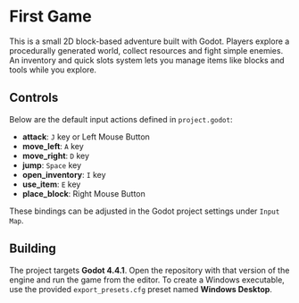 # First Game

This is a small 2D block-based adventure built with Godot. Players explore a procedurally generated world, collect resources and fight simple enemies. An inventory and quick slots system lets you manage items like blocks and tools while you explore.

## Controls

Below are the default input actions defined in `project.godot`:

- **attack**: `J` key or Left Mouse Button
- **move_left**: `A` key
- **move_right**: `D` key
- **jump**: `Space` key
- **open_inventory**: `I` key
- **use_item**: `E` key
- **place_block**: Right Mouse Button

These bindings can be adjusted in the Godot project settings under `Input Map`.

## Building

The project targets **Godot 4.4.1**. Open the repository with that version of the engine and run the game from the editor. To create a Windows executable, use the provided `export_presets.cfg` preset named **Windows Desktop**.
